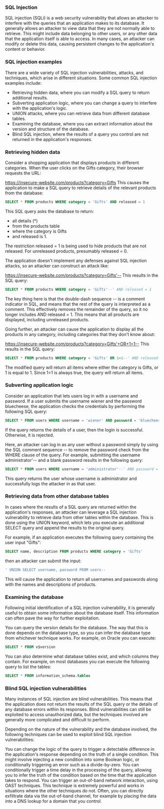 <h3> SQL Injection </h3>

SQL injection (SQLi) is a web security vulnerability that allows an attacker to interfere with the queries that an application makes to its database. It generally allows an attacker to view data that they are not normally able to retrieve. This might include data belonging to other users, or any other data that the application itself is able to access. In many cases, an attacker can modify or delete this data, causing persistent changes to the application's content or behavior.

<h3> SQL injection examples </h3>
There are a wide variety of SQL injection vulnerabilities, attacks, and techniques, which arise in different situations. Some common SQL injection examples include:

- Retrieving hidden data, where you can modify a SQL query to return additional results.
- Subverting application logic, where you can change a query to interfere with the application's logic.
- UNION attacks, where you can retrieve data from different database tables.
- Examining the database, where you can extract information about the version and structure of the database.
- Blind SQL injection, where the results of a query you control are not returned in the application's responses.

<h3> Retrieving hidden data </h3>
Consider a shopping application that displays products in different categories. When the user clicks on the Gifts category, their browser requests the URL:

https://insecure-website.com/products?category=Gifts
This causes the application to make a SQL query to retrieve details of the relevant products from the database:

```sql
SELECT * FROM products WHERE category = 'Gifts' AND released = 1
```

This SQL query asks the database to return:

- all details (*)
- from the products table
- where the category is Gifts
- and released is 1.

The restriction released = 1 is being used to hide products that are not released. For unreleased products, presumably released = 0.

The application doesn't implement any defenses against SQL injection attacks, so an attacker can construct an attack like:

https://insecure-website.com/products?category=Gifts'--
This results in the SQL query:

```sql
SELECT * FROM products WHERE category = 'Gifts'--' AND released = 1
```

The key thing here is that the double-dash sequence -- is a comment indicator in SQL, and means that the rest of the query is interpreted as a comment. This effectively removes the remainder of the query, so it no longer includes AND released = 1. This means that all products are displayed, including unreleased products.

Going further, an attacker can cause the application to display all the products in any category, including categories that they don't know about:

https://insecure-website.com/products?category=Gifts'+OR+1=1--
This results in the SQL query:

```sql
SELECT * FROM products WHERE category = 'Gifts' OR 1=1--' AND released = 1
```

The modified query will return all items where either the category is Gifts, or 1 is equal to 1. Since 1=1 is always true, the query will return all items.

<h3> Subverting application logic </h3>

Consider an application that lets users log in with a username and password. If a user submits the username wiener and the password bluecheese, the application checks the credentials by performing the following SQL query:

```sql
SELECT * FROM users WHERE username = 'wiener' AND password = 'bluecheese'
```

If the query returns the details of a user, then the login is successful. Otherwise, it is rejected.

Here, an attacker can log in as any user without a password simply by using the SQL comment sequence -- to remove the password check from the WHERE clause of the query. For example, submitting the username administrator'-- and a blank password results in the following query:

```sql
SELECT * FROM users WHERE username = 'administrator'--' AND password = ''
```

This query returns the user whose username is administrator and successfully logs the attacker in as that user.

<h3> Retrieving data from other database tables </h3>

In cases where the results of a SQL query are returned within the application's responses, an attacker can leverage a SQL injection vulnerability to retrieve data from other tables within the database. This is done using the UNION keyword, which lets you execute an additional SELECT query and append the results to the original query.

For example, if an application executes the following query containing the user input "Gifts":

```sql
SELECT name, description FROM products WHERE category = 'Gifts'
```

then an attacker can submit the input:

```sql
' UNION SELECT username, password FROM users--
```

This will cause the application to return all usernames and passwords along with the names and descriptions of products.

<h3> Examining the database </h3>
  
Following initial identification of a SQL injection vulnerability, it is generally useful to obtain some information about the database itself. This information can often pave the way for further exploitation.

You can query the version details for the database. The way that this is done depends on the database type, so you can infer the database type from whichever technique works. For example, on Oracle you can execute:

```sql
SELECT * FROM v$version
```
 
You can also determine what database tables exist, and which columns they contain. For example, on most databases you can execute the following query to list the tables:

```sql
SELECT * FROM information_schema.tables
```

<h3> Blind SQL injection vulnerabilities </h3>

Many instances of SQL injection are blind vulnerabilities. This means that the application does not return the results of the SQL query or the details of any database errors within its responses. Blind vulnerabilities can still be exploited to access unauthorized data, but the techniques involved are generally more complicated and difficult to perform.

Depending on the nature of the vulnerability and the database involved, the following techniques can be used to exploit blind SQL injection vulnerabilities:

You can change the logic of the query to trigger a detectable difference in the application's response depending on the truth of a single condition. This might involve injecting a new condition into some Boolean logic, or conditionally triggering an error such as a divide-by-zero.
You can conditionally trigger a time delay in the processing of the query, allowing you to infer the truth of the condition based on the time that the application takes to respond.
You can trigger an out-of-band network interaction, using OAST techniques. This technique is extremely powerful and works in situations where the other techniques do not. Often, you can directly exfiltrate data via the out-of-band channel, for example by placing the data into a DNS lookup for a domain that you control.
